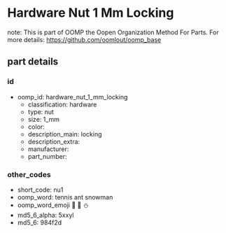 # Hardware Nut 1 Mm Locking  

note: This is part of OOMP the Oopen Organization Method For Parts. For more details: https://github.com/oomlout/oomp_base

##  part details





### id
* oomp_id: hardware_nut_1_mm_locking
  * classification: hardware
  * type: nut
  * size: 1_mm
  * color: 
  * description_main: locking
  * description_extra: 
  * manufacturer: 
  * part_number: 

### other_codes
* short_code: nu1
* oomp_word: tennis ant snowman
* oomp_word_emoji :tennis: :ant: :snowman:
* md5_6_alpha: 5xxyl
* md5_6: 984f2d